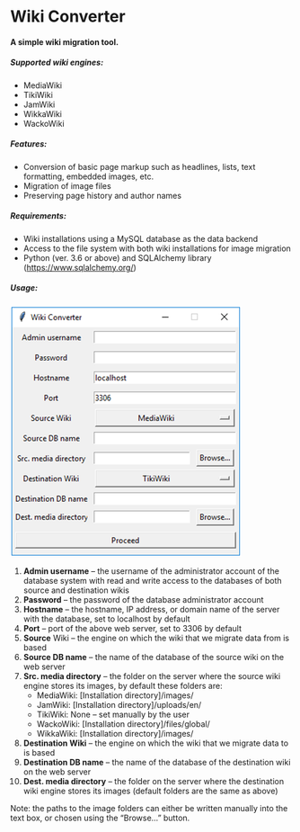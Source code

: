 # Wiki Converter

#### A simple wiki migration tool.

##### Supported wiki engines:
* MediaWiki
* TikiWiki
* JamWiki
* WikkaWiki
* WackoWiki

##### Features:
* Conversion of basic page markup such as headlines, lists, text formatting, embedded images, etc.
* Migration of image files
* Preserving page history and author names

##### Requirements:
* Wiki installations using a MySQL database as the data backend
* Access to the file system with both wiki installations for image migration
* Python (ver. 3.6 or above) and SQLAlchemy library (https://www.sqlalchemy.org/)

##### Usage:
![alt text](https://github.com/molsz011/wikiconverter/blob/master/media/gui.png "GUI")

1. __Admin username__ – the username of the administrator account of the database system with read and write access to the databases of both source and destination wikis
2. __Password__ – the password of the database administrator account
3. __Hostname__ – the hostname, IP address, or domain name of the server with the database, set to localhost by default
4. __Port__ – port of the above web server, set to 3306 by default
5. __Source__ Wiki – the engine on which the wiki that we migrate data from is based
6. __Source DB name__ – the name of the database of the source wiki on the web server
7. __Src. media directory__ – the folder on the server where the source wiki engine stores its images, by default these folders are:
    *	MediaWiki: 	[Installation directory]/images/
    * JamWiki:	[Installation directory]/uploads/en/
    * TikiWiki:	None – set manually by the user
    * WackoWiki:	[Installation directory]/files/global/
    * WikkaWiki:	[Installation directory]/images/
8. __Destination Wiki__ – the engine on which the wiki that we migrate data to is based
9. __Destination DB name__ – the name of the database of the destination wiki on the web server
10. __Dest. media directory__ – the folder on the server where the destination wiki engine stores its images (default folders are the same as above)

Note: the paths to the image folders can either be written manually into the text box, or chosen using the “Browse…” button. 